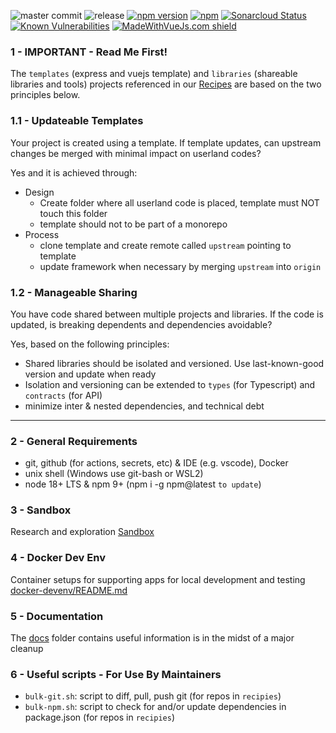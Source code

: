![master commit](https://badgen.net/github/last-commit/ais-one/cookbook/master)
![release](https://img.shields.io/github/v/release/ais-one/cookbook)
[![npm version](https://badge.fury.io/js/cookbook.svg)](https://badge.fury.io/js/cookbook)
[![npm](https://img.shields.io/npm/dm/cookbook.svg)](https://www.npmjs.com/package/cookbook)
[![Sonarcloud Status](https://sonarcloud.io/api/project_badges/measure?project=com.lapots.breed.judge:judge-rule-engine&metric=alert_status)](https://sonarcloud.io/dashboard?id=com.lapots.breed.judge:judge-rule-engine)
[![Known Vulnerabilities](https://snyk.io/test/github/ais-one/cookbook/badge.svg)](https://snyk.io/test/github/ais-one/cookbook)
[![MadeWithVueJs.com shield](https://madewithvuejs.com/storage/repo-shields/823-shield.svg)](https://madewithvuejs.com/p/cookbook/shield-link)

### 1 - IMPORTANT - Read Me First!

The `templates` (express and vuejs template) and `libraries` (shareable libraries and tools) projects referenced in our [Recipes](recipes/README.md) are based on the two principles below.

### 1.1 - Updateable Templates

Your project is created using a template. If template updates, can upstream changes be merged with minimal impact on userland codes?

Yes and it is achieved through:
- Design
  - Create folder where all userland code is placed, template must NOT touch this folder
  - template should not to be part of a monorepo 
- Process
  - clone template and create remote called `upstream` pointing to template
  - update framework when necessary by merging `upstream` into `origin`

### 1.2 - Manageable Sharing

You have code shared between multiple projects and libraries. If the code is updated, is breaking dependents and dependencies avoidable?

Yes, based on the following principles:
- Shared libraries should be isolated and versioned. Use last-known-good version and update when ready
- Isolation and versioning can be extended to `types` (for Typescript) and `contracts` (for API)
- minimize inter & nested dependencies, and technical debt

---

### 2 - General Requirements

- git, github (for actions, secrets, etc) & IDE (e.g. vscode), Docker
- unix shell (Windows use git-bash or WSL2)
- node 18+ LTS & npm 9+ (npm i -g npm@latest `to update`)

### 3 - Sandbox

Research and exploration [Sandbox](sandbox/README.md)

### 4 - Docker Dev Env

Container setups for supporting apps for local development and testing [docker-devenv/README.md]()

### 5 - Documentation

The [docs](docs/home.md) folder contains useful information is in the midst of a major cleanup

### 6 - Useful scripts - For Use By Maintainers

- `bulk-git.sh`: script to diff, pull, push git (for repos in `recipies`)
- `bulk-npm.sh`: script to check for and/or update dependencies in package.json (for repos in `recipies`)
